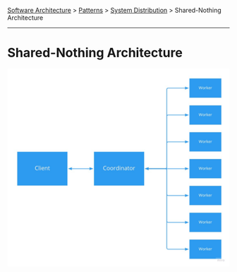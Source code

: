 [Software Architecture](../../..) > [Patterns](../..) > [System Distribution](..) > Shared-Nothing Architecture

---

# Shared-Nothing Architecture

![Shared-nothing architecture](shared-nothing.jpg)
